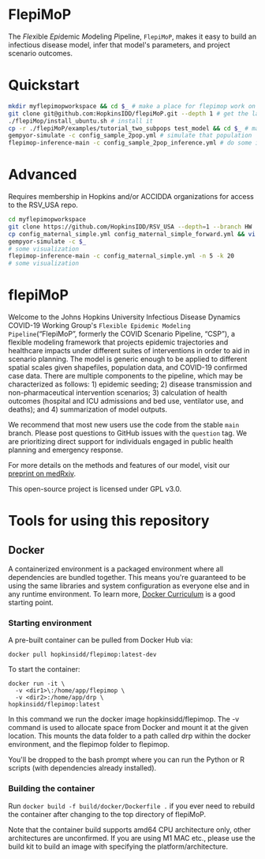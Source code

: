 
# FlepiMoP

The *Fle*xible *Epi*demic *Mo*deling *P*ipeline, `FlepiMoP`, makes it easy to build an infectious disease model, infer that model's parameters, and project scenario outcomes.

# Quickstart

```bash
mkdir myflepimopworkspace && cd $_ # make a place for flepimop work on your machine, and then go to that directory
git clone git@github.com:HopkinsIDD/flepiMoP.git --depth 1 # get the latest flepimop tool
./flepiMop/install_ubuntu.sh # install it
cp -r ./flepiMoP/examples/tutorial_two_subpops test_model && cd $_ # make a copy of one of the examples, and then go to that directory
gempyor-simulate -c config_sample_2pop.yml # simulate that population
flepimop-inference-main -c config_sample_2pop_inference.yml # do some inference on that population
```

# Advanced

Requires membership in Hopkins and/or ACCIDDA organizations for access to the RSV_USA repo.

```bash
cd myflepimopworkspace
git clone https://github.com/HopkinsIDD/RSV_USA --depth=1 --branch HW
cp config_maternal_simple.yml config_maternal_simple_forward.yml && vi $_ # change comments to switch the seeding section to forward simulation
gempyor-simulate -c $_
# some visualization
flepimop-inference-main -c config_maternal_simple.yml -n 5 -k 20
# some visualization
```

# flepiMoP

Welcome to the Johns Hopkins University Infectious Disease Dynamics COVID-19 Working Group's `Flexible Epidemic Modeling Pipeline`(“FlepiMoP”, formerly the COVID Scenario Pipeline, “CSP”), a flexible modeling framework that projects epidemic trajectories and healthcare impacts under different suites of interventions in order to aid in scenario planning. The model is generic enough to be applied to different spatial scales given shapefiles, population data, and COVID-19 confirmed case data. There are multiple components to the pipeline, which may be characterized as follows: 1) epidemic seeding; 2) disease transmission and non-pharmaceutical intervention scenarios; 3) calculation of health outcomes (hospital and ICU admissions and bed use, ventilator use, and deaths); and 4) summarization of model outputs.

We recommend that most new users use the code from the stable `main` branch. Please post questions to GitHub issues with the `question` tag. We are prioritizing direct support for individuals engaged in public health planning and emergency response.

<!--
For more information on getting started, please visit our [wiki](https://github.com/HopkinsIDD/COVID19_Minimal/wiki) at [HopkinsIDD/COVID19_Minimal](https://github.com/HopkinsIDD/COVID19_Minimal). We are trying to keep this page up-to-date for use with the `master` branch.
-->

For more details on the methods and features of our model, visit our [preprint on medRxiv](https://www.medrxiv.org/content/10.1101/2020.06.11.20127894v1).

This open-source project is licensed under GPL v3.0.


# Tools for using this repository
## Docker

A containerized environment is a packaged environment where all
dependencies are bundled together. This means you're guaranteed to be
using the same libraries and system configuration as everyone else and in
any runtime environment. To learn more, [Docker
Curriculum](https://docker-curriculum.com/) is a good starting point.

### Starting environment

A pre-built container can be pulled from Docker Hub via:
```
docker pull hopkinsidd/flepimop:latest-dev
```

To start the container:
```
docker run -it \
  -v <dir1>\:/home/app/flepimop \
  -v <dir2>:/home/app/drp \
hopkinsidd/flepimop:latest
```

In this command we run the docker image hopkinsidd/flepimop. The -v command is used to allocate space from Docker and mount it at the given location. 
This mounts the data folder <dir2> to a path called drp within the docker environment, and the flepimop folder <dir1> to flepimop. 

You'll be dropped to the bash prompt where you can run the Python or
R scripts (with dependencies already installed).

### Building the container

Run `docker build -f build/docker/Dockerfile .` if you ever need to rebuild the container after changing to the top directory of flepiMoP.

Note that the container build supports amd64 CPU architecture only, other architectures are unconfirmed. If you are using M1 MAC etc., please use the build kit to build an image with specifying the platform/architecture.
  

<!--
# Tools for development
## Profiling

The Python SEIR simulation supports profiling as a command-line option with the
`--profile` flag. To write output to a specific file, use the
`--profile-output` command line option. If you're profiling, it's a good
idea to run single-threaded (`-j 1`) to capture the statistics that would
be lost within the child processes.

Here's an example to run 10 simulations while profiling the simulation and
outputting to `~/profile.output`.

```
$ ./simulate.py -n 10 --profile --profile-output $HOME/profile.output -j 1
```
-->
